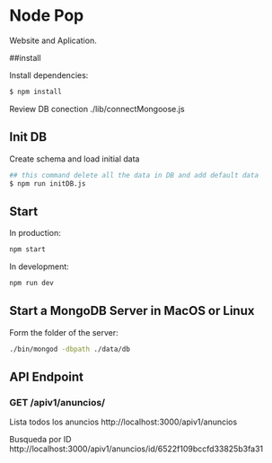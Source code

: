 # Node Pop

Website and Aplication.

##install

Install dependencies:

```sh
$ npm install
```

Review DB conection ./lib/connectMongoose.js

## Init DB

Create schema and load initial data

```sh
## this command delete all the data in DB and add default data
$ npm run initDB.js
```

## Start

In production:

```sh
npm start
```

In development:

```sh
npm run dev
```

## Start a MongoDB Server in MacOS or Linux

Form the folder of the server:

```sh
./bin/mongod -dbpath ./data/db
```

## API Endpoint

### GET /apiv1/anuncios/

Lista todos los anuncios
http://localhost:3000/apiv1/anuncios

Busqueda por ID
http://localhost:3000/apiv1/anuncios/id/6522f109bccfd33825b3fa31
